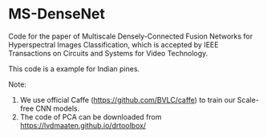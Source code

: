 # MS-DenseNet
Code for the paper of Multiscale Densely-Connected Fusion Networks for Hyperspectral Images Classification, which is accepted by IEEE Transactions on Circuits and Systems for Video Technology.

This code is a example for Indian pines.

Note:
1. We use official Caffe (https://github.com/BVLC/caffe) to train our Scale-free CNN models.
2. The code of PCA can be downloaded from https://lvdmaaten.github.io/drtoolbox/
